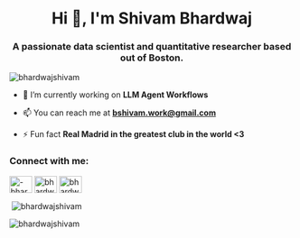 <h1 align="center">Hi 👋, I'm Shivam Bhardwaj</h1>
<h3 align="center">A passionate data scientist and quantitative researcher based out of Boston.</h3>

<p align="left"> <img src="https://komarev.com/ghpvc/?username=bhardwajshivam&label=Profile%20views&color=0e75b6&style=flat" alt="bhardwajshivam" /> </p>

- 🔭 I’m currently working on **LLM Agent Workflows**

- 📫 You can reach me at **bshivam.work@gmail.com**

- ⚡ Fun fact **Real Madrid in the greatest club in the world <3**

<h3 align="left">Connect with me:</h3>
<p align="left">
<a href="https://linkedin.com/in/-bhardwajshivam-" target="blank"><img align="center" src="https://raw.githubusercontent.com/rahuldkjain/github-profile-readme-generator/master/src/images/icons/Social/linked-in-alt.svg" alt="-bhardwajshivam-" height="30" width="40" /></a>
<a href="https://kaggle.com/bhardwajshivam121" target="blank"><img align="center" src="https://raw.githubusercontent.com/rahuldkjain/github-profile-readme-generator/master/src/images/icons/Social/kaggle.svg" alt="bhardwajshivam121" height="30" width="40" /></a>
<a href="https://www.leetcode.com/bhardwajshivam04" target="blank"><img align="center" src="https://raw.githubusercontent.com/rahuldkjain/github-profile-readme-generator/master/src/images/icons/Social/leet-code.svg" alt="bhardwajshivam04" height="30" width="40" /></a>
</p>


<p>&nbsp;<img align="center" src="https://github-readme-stats.vercel.app/api?username=bhardwajshivam&show_icons=true&locale=en" alt="bhardwajshivam" /></p>

<p><img align="center" src="https://github-readme-streak-stats.herokuapp.com/?user=bhardwajshivam&" alt="bhardwajshivam" /></p>

